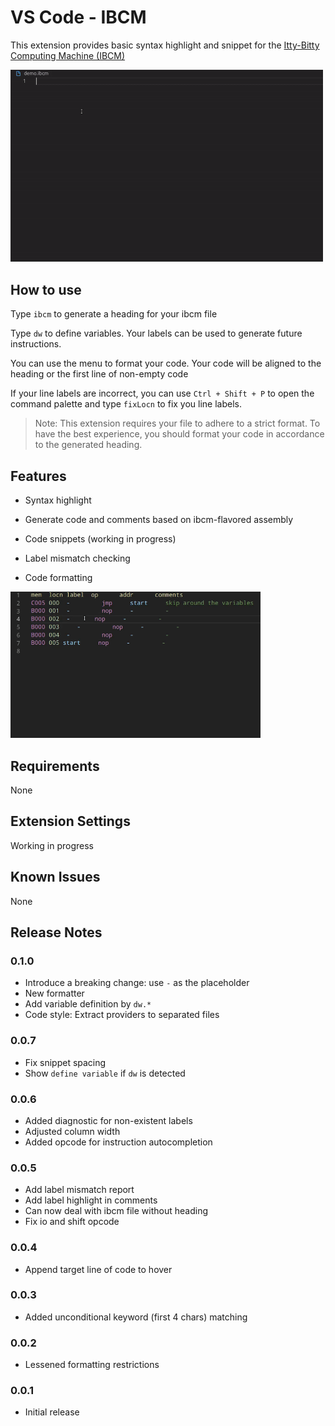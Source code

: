 # VS Code - IBCM

This extension provides basic syntax highlight and snippet for the [Itty-Bitty Computing Machine (IBCM)](https://aaronbloomfield.github.io/pdr/book/ibcm-chapter.pdf)

<img src="https://raw.githubusercontent.com/hanzhi713/vscode-ibcm/master/doc/demo.gif" width="500px" />

## How to use

Type `ibcm` to generate a heading for your ibcm file

Type `dw` to define variables. Your labels can be used to generate future instructions.

You can use the menu to format your code. Your code will be aligned to the heading or the first line of non-empty code

If your line labels are incorrect, you can use `Ctrl + Shift + P` to open the command palette and type `fixLocn` to fix you line labels.

> Note: This extension requires your file to adhere to a strict format. To have the best experience, you should format your code in accordance to the generated heading.

## Features

-   Syntax highlight

-   Generate code and comments based on ibcm-flavored assembly

-   Code snippets (working in progress)

-   Label mismatch checking

-   Code formatting

<img src="https://raw.githubusercontent.com/hanzhi713/vscode-ibcm/master/doc/format-demo.gif" width="400px" />

## Requirements

None

## Extension Settings

Working in progress

## Known Issues

None

## Release Notes

### 0.1.0

-   Introduce a breaking change: use `-` as the placeholder
-   New formatter
-   Add variable definition by `dw.*`
-   Code style: Extract providers to separated files

### 0.0.7

-   Fix snippet spacing
-   Show `define variable` if `dw` is detected

### 0.0.6

-   Added diagnostic for non-existent labels
-   Adjusted column width
-   Added opcode for instruction autocompletion

### 0.0.5

-   Add label mismatch report
-   Add label highlight in comments
-   Can now deal with ibcm file without heading
-   Fix io and shift opcode

### 0.0.4

-   Append target line of code to hover

### 0.0.3

-   Added unconditional keyword (first 4 chars) matching

### 0.0.2

-   Lessened formatting restrictions

### 0.0.1

-   Initial release
